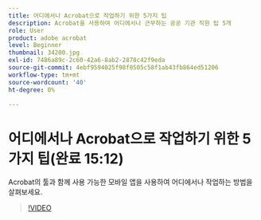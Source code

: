 ```yaml
---
title: 어디에서나 Acrobat으로 작업하기 위한 5가지 팁
description: Acrobat을 사용하여 어디에서나 근무하는 공공 기관 직원 팁 5개
role: User
product: adobe acrobat
level: Beginner
thumbnail: 34200.jpg
exl-id: 7486a89c-2c60-42a6-8ab2-2878c42f9eda
source-git-commit: 4ebf9594025f98f0505c58f1ab43fb864ed51206
workflow-type: tm+mt
source-wordcount: '40'
ht-degree: 0%

---
```


# 어디에서나 Acrobat으로 작업하기 위한 5가지 팁(완료 15:12)

Acrobat의 툴과 함께 사용 가능한 모바일 앱을 사용하여 어디에서나 작업하는 방법을 살펴보세요.

>[!VIDEO](https://video.tv.adobe.com/v/34200?quality=12&learn=on&hidetitle=true)

